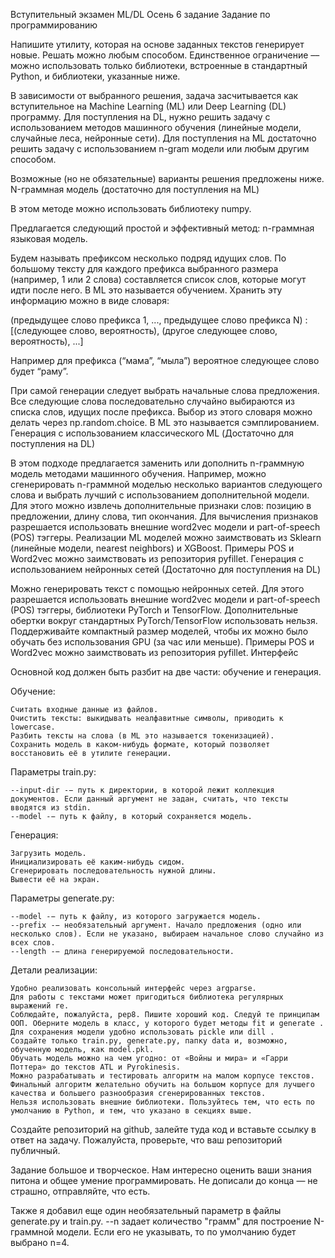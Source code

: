 Вступительный экзамен ML/DL Осень
6 задание
Задание по программированию

Напишите утилиту, которая на основе заданных текстов генерирует новые. Решать можно любым способом. Единственное ограничение ﻿﻿––﻿﻿ можно использовать только библиотеки, встроенные в стандартный Python, и библиотеки, указанные ниже.

В зависимости от выбранного решения, задача засчитывается как вступительное на Machine Learning (ML) или Deep Learning (DL) программу. Для поступления на DL, нужно решить задачу с использованием методов машинного обучения (линейные модели, случайные леса, нейронные сети). Для поступления на ML достаточно решить задачу с использованием n-gram модели или любым другим способом.

Возможные (но не обязательные) варианты решения предложены ниже.
N-граммная модель (достаточно для поступления на ML)

В этом методе можно использовать библиотеку numpy.

Предлагается следующий простой и эффективный метод: n-граммная языковая модель.

Будем называть префиксом несколько подряд идущих слов. По большому тексту для каждого префикса выбранного размера (например, 1 или 2 слова) составляется список слов, которые могут идти после него. В ML это называется обучением. Хранить эту информацию можно в виде словаря:

(предыдущее слово префикса 1, ..., предыдущее слово префикса N) : 
[(следующее слово, вероятность), (другое следующее слово, вероятность), ...] 

Например для префикса (“мама”, “мыла”) вероятное следующее слово будет “раму”.

При самой генерации следует выбрать начальные слова предложения. Все следующие слова последовательно случайно выбираются из списка слов, идущих после префикса. Выбор из этого словаря можно делать через np.random.choice. В ML это называется сэмплированием.
Генерация с использованием классического ML (Достаточно для поступления на DL)

В этом подходе предлагается заменить или дополнить n-граммную модель методами машинного обучения. Например, можно сгенерировать n-граммной моделью несколько вариантов следующего слова и выбрать лучший с использованием дополнительной модели. Для этого можно извлечь дополнительные признаки слов: позицию в предложении, длину слова, тип окончания. Для вычисления признаков разрешается использовать внешние word2vec модели и part-of-speech (POS) тэггеры. Реализации ML моделей можно заимствовать из Sklearn (линейные модели, nearest neighbors) и XGBoost. Примеры POS и Word2vec можно заимствовать из репозитория pyfillet.
Генерация с использованием нейронных сетей (Достаточно для поступления на DL)

Можно генерировать текст с помощью нейронных сетей. Для этого разрешается использовать внешние word2vec модели и part-of-speech (POS) тэггеры, библиотеки PyTorch и TensorFlow. Дополнительные обертки вокруг стандартных PyTorch/TensorFlow использовать нельзя. Поддерживайте компактный размер моделей, чтобы их можно было обучать без использования GPU (за час или меньше). Примеры POS и Word2vec можно заимствовать из репозитория pyfillet.
Интерфейс

Основной код должен быть разбит на две части: обучение и генерация.

Обучение:

    Считать входные данные из файлов.
    Очистить тексты: выкидывать неалфавитные символы, приводить к lowercase.
    Разбить тексты на слова (в ML это называется токенизацией).
    Сохранить модель в каком-нибудь формате, который позволяет восстановить её в утилите генерации.

Параметры train.py:

    --input-dir ﻿﻿-−﻿﻿ путь к директории, в которой лежит коллекция документов. Если данный аргумент не задан, считать, что тексты вводятся из stdin.
    --model ﻿﻿-−﻿﻿ путь к файлу, в который сохраняется модель.

Генерация:

    Загрузить модель.
    Инициализировать её каким-нибудь сидом.
    Сгенерировать последовательность нужной длины.
    Вывести её на экран.

Параметры generate.py:

    --model ﻿﻿-−﻿﻿ путь к файлу, из которого загружается модель.
    --prefix ﻿﻿-−﻿﻿ необязательный аргумент. Начало предложения (одно или несколько слов). Если не указано, выбираем начальное слово случайно из всех слов.
    --length ﻿﻿-−﻿﻿ длина генерируемой последовательности.

Детали реализации:

    Удобно реализовать консольный интерфейс через argparse.
    Для работы с текстами может пригодиться библиотека регулярных выражений re.
    Соблюдайте, пожалуйста, pep8. Пишите хороший код. Следуй те принципам ООП. Оберните модель в класс, у которого будет методы fit и generate .
    Для сохранения модели удобно использовать pickle или dill .
    Создайте только train.py, generate.py, папку data и, возможно, обученную модель, как model.pkl.
    Обучать модель можно на чем угодно: от «Войны и мира» и «Гарри Поттера» до текстов ATL и Pyrokinesis.
    Можно разрабатывать и тестировать алгоритм на малом корпусе текстов. Финальный алгоритм желательно обучить на большом корпусе для лучшего качества и большего разнообразия сгенерированных текстов.
    Нельзя использовать внешние библиотеки. Пользуйтесь тем, что есть по умолчанию в Python, и тем, что указано в секциях выше.

Создайте репозиторий на github, залейте туда код и вставьте ссылку в ответ на задачу. Пожалуйста, проверьте, что ваш репозиторий публичный.

Задание большое и творческое. Нам интересно оценить ваши знания питона и общее умение программировать. Не дописали до конца — не страшно, отправляйте, что есть.


Также я добавил еще один необязательный параметр в файлы generate.py и train.py. --n задает количество "грамм" для построение N-граммной модели. Если его не указывать, то по умолчанию будет выбрано n=4.
